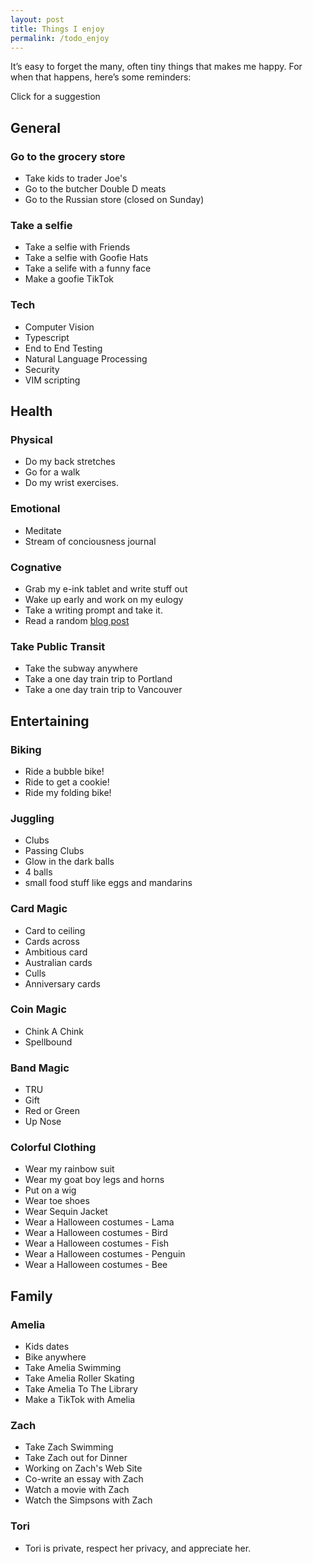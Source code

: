 ```yaml
---
layout: post
title: Things I enjoy
permalink: /todo_enjoy
---
```


It’s easy to forget the many, often tiny things that makes me happy. For when that happens, here’s some reminders:

<div class="alert alert-primary" id="sunburst_text">
    Click for a suggestion
</div>

<div id="sunburst">
</div>

<script type=module>
    import { sunburst_loader } from '/assets/js/play-sunburst.js'
    defer(sunburst_loader)
</script>

## General

### Go to the grocery store

- Take kids to trader Joe's
- Go to the butcher Double D meats
- Go to the Russian store (closed on Sunday)

### Take a selfie

- Take a selfie with Friends
- Take a selfie with Goofie Hats
- Take a selife with a funny face
- Make a goofie TikTok

### Tech

- Computer Vision
- Typescript
- End to End Testing
- Natural Language Processing
- Security
- VIM scripting

## Health

### Physical

- Do my back stretches
- Go for a walk
- Do my wrist exercises.

### Emotional

- Meditate
- Stream of conciousness journal

### Cognative

- Grab my e-ink tablet and write stuff out
- Wake up early and work on my eulogy
- Take a writing prompt and take it.
- Read a random [blog post](/random)

### Take Public Transit

- Take the subway anywhere
- Take a one day train trip to Portland
- Take a one day train trip to Vancouver

## Entertaining

### Biking

- Ride a bubble bike!
- Ride to get a cookie!
- Ride my folding bike!

### Juggling

- Clubs
- Passing Clubs
- Glow in the dark balls
- 4 balls
- small food stuff like eggs and mandarins

### Card Magic

- Card to ceiling
- Cards across
- Ambitious card
- Australian cards
- Culls
- Anniversary cards

### Coin Magic

- Chink A Chink
- Spellbound

### Band Magic

- TRU
- Gift
- Red or Green
- Up Nose

### Colorful Clothing

- Wear my rainbow suit
- Wear my goat boy legs and horns
- Put on a wig
- Wear toe shoes
- Wear Sequin Jacket
- Wear a Halloween costumes - Lama
- Wear a Halloween costumes - Bird
- Wear a Halloween costumes - Fish
- Wear a Halloween costumes - Penguin
- Wear a Halloween costumes - Bee

## Family

### Amelia

- Kids dates
- Bike anywhere
- Take Amelia Swimming
- Take Amelia Roller Skating
- Take Amelia To The Library
- Make a TikTok with Amelia

### Zach

- Take Zach Swimming
- Take Zach out for Dinner
- Working on Zach's Web Site
- Co-write an essay with Zach
- Watch a movie with Zach
- Watch the Simpsons with Zach

### Tori

- Tori is private, respect her privacy, and appreciate her.
